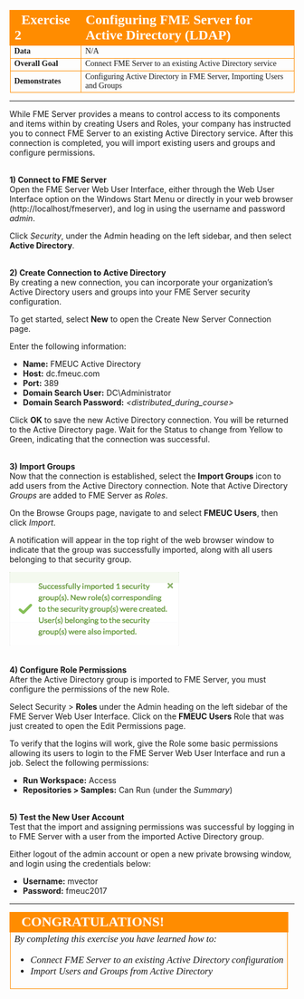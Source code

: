 <!--Exercise Section-->

<table style="border-spacing: 0px;border-collapse: collapse;font-family:serif">
<tr>
<td width=25% style="vertical-align:middle;background-color:darkorange;border: 2px solid darkorange">
<i class="fa fa-cogs fa-lg fa-pull-left fa-fw" style="color:white;padding-right: 12px;vertical-align:text-top"></i>
<span style="color:white;font-size:x-large;font-weight: bold">Exercise 2</span>
</td>
<td style="border: 2px solid darkorange;background-color:darkorange;color:white">
<span style="color:white;font-size:x-large;font-weight: bold">Configuring FME Server for Active Directory (LDAP)</span>
</td>
</tr>

<tr>
<td style="border: 1px solid darkorange; font-weight: bold">Data</td>
<td style="border: 1px solid darkorange">N/A</td>
</tr>

<tr>
<td style="border: 1px solid darkorange; font-weight: bold">Overall Goal</td>
<td style="border: 1px solid darkorange">Connect FME Server to an existing Active Directory service</td>
</tr>

<tr>
<td style="border: 1px solid darkorange; font-weight: bold">Demonstrates</td>
<td style="border: 1px solid darkorange">Configuring Active Directory in FME Server, Importing Users and Groups</td>
</tr>

</table>

---

While FME Server provides a means to control access to its components and items within by creating Users and Roles, your company has instructed you to connect FME Server to an existing Active Directory service. After this connection is completed, you will import existing users and groups and configure permissions.


<br>**1) Connect to FME Server** 
<br>Open the FME Server Web User Interface, either through the Web User Interface option on the Windows Start Menu or directly in your web browser (http://localhost/fmeserver), and log in using the username and password *admin*. 

Click *Security*, under the Admin heading on the left sidebar, and then select **Active Directory**.


<br>**2) Create Connection to Active Directory** 
<br>By creating a new connection, you can incorporate your organization’s Active Directory users and groups into your FME Server security configuration.

To get started, select **New** to open the Create New Server Connection page.

Enter the following information:

- **Name:** FMEUC Active Directory
- **Host:** dc.fmeuc.com
- **Port:** 389
- **Domain Search User:** DC\Administrator
- **Domain Search Password:** *<distributed_during_course>*

Click **OK** to save the new Active Directory connection. You will be returned to the Active Directory page. Wait for the Status to change from Yellow to Green, indicating that the connection was successful.


<br>**3) Import Groups** 
<br>Now that the connection is established, select the **Import Groups** icon to add users from the Active Directory connection. Note that Active Directory *Groups* are added to FME Server as *Roles*.

On the Browse Groups page, navigate to and select **FMEUC Users**, then click *Import*.

A notification will appear in the top right of the web browser window to indicate that the group was successfully imported, along with all users belonging to that security group.

![](./Images/3.415.ImportGroupSuccess.png)


<br>**4) Configure Role Permissions** 
<br>After the Active Directory group is imported to FME Server, you must configure the permissions of the new Role.

Select Security &gt; **Roles** under the Admin heading on the left sidebar of the FME Server Web User Interface. Click on the **FMEUC Users** Role that was just created to open the Edit Permissions page.

To verify that the logins will work, give the Role some basic permissions allowing its users to login to the FME Server Web User Interface and run a job. Select the following permissions:

- **Run Workspace:** Access
- **Repositories &gt; Samples:** Can Run (under the *Summary*)


<br>**5) Test the New User Account**
<br>Test that the import and assigning permissions was successful by logging in to FME Server with a user from the imported Active Directory group.

Either logout of the admin account or open a new private browsing window, and login using the credentials below:

- **Username:** mvector
- **Password:** fmeuc2017

---

<!--Exercise Congratulations Section--> 

<table style="border-spacing: 0px">
<tr>
<td style="vertical-align:middle;background-color:darkorange;border: 2px solid darkorange">
<i class="fa fa-thumbs-o-up fa-lg fa-pull-left fa-fw" style="color:white;padding-right: 12px;vertical-align:text-top"></i>
<span style="color:white;font-size:x-large;font-weight: bold;font-family:serif">CONGRATULATIONS!</span>
</td>
</tr>

<tr>
<td style="border: 1px solid darkorange">
<span style="font-family:serif; font-style:italic; font-size:larger">
By completing this exercise you have learned how to:
<br>
<ul><li>Connect FME Server to an existing Active Directory configuration</li>
<li>Import Users and Groups from Active Directory</li></ul>
</span>
</td>
</tr>
</table>
